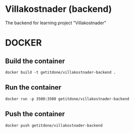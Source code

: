 # Villakostnader (backend)

The backend for learning project "Villakostnader"

# DOCKER

## Build the container

`docker build -t getitdone/villakostnader-backend .`

## Run the container

`docker run -p 3500:3500 getitdone/villakostnader-backend`

## Push the container

`docker push getitdone/villakostnader-backend`
